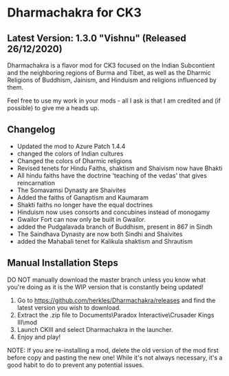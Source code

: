 # Dharmachakra for CK3

## Latest Version: 1.3.0 "Vishnu" (Released 26/12/2020)

Dharmachakra is a flavor mod for CK3 focused on the Indian Subcontient and the neighboring regions of Burma and Tibet, as well as the Dharmic Religions of Buddhism, Jainism, and Hinduism and religions influenced by them.

Feel free to use my work in your mods - all I ask is that I am credited and (if possible) to give me a heads up.

## Changelog

- Updated the mod to Azure Patch 1.4.4
- changed the colors of Indian cultures
- Changed the colors of Dharmic religions
- Revised tenets for Hindu Faiths, shaktism and Shaivism now have Bhakti
- All hindu faiths have the doctrine 'teaching of the vedas' that gives reincarnation
- The Somavamsi Dynasty are Shaivites
- Added the faiths of Ganaptism and Kaumaram
- Shakti faiths no longer have the equal doctrines
- Hinduism now uses consorts and concubines instead of monogamy
- Gwailor Fort can now only be built in Gwailor.
- added the Pudgalavada branch of Buddhism, present in 867 in Sindh
- The Saindhava Dynasty are now both Sindhi and Shaivites
- added the Mahabali tenet for Kalikula shaktism and Shrautism


## Manual Installation Steps

DO NOT manually download the master branch unless you know what you're doing as it is the WIP version that is constantly being updated!

1. Go to <https://github.com/herkles/Dharmachakra/releases> and find the latest version you wish to download.
2. Extract the .zip file to Documents\Paradox Interactive\Crusader Kings III\mod
3. Launch CKIII and select Dharmachakra in the launcher.
4. Enjoy and play!

NOTE: If you are re-installing a mod, delete the old version of the mod first before copy and pasting the new one! While it's not always necessary, it's a good habit to do to prevent any potential issues.
